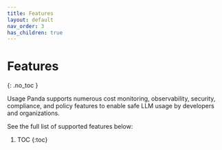 ```yaml
---
title: Features
layout: default
nav_order: 3
has_children: true
---
```


# Features
{: .no_toc }

Usage Panda supports numerous cost monitoring, observability, security, compliance, and policy features to enable safe LLM usage by developers and organizations.

See the full list of supported features below:

1. TOC
{:toc}
